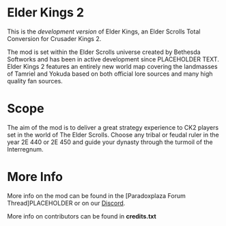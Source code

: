 # Elder Kings 2


This is the *development version* of Elder Kings, an Elder Scrolls Total Conversion for Crusader Kings 2.

The mod is set within the Elder Scrolls universe created by Bethesda Softworks and has been in active development since PLACEHOLDER TEXT. Elder Kings 2 features an entirely new world map covering the landmasses of Tamriel and Yokuda based on both official lore sources and many high quality fan sources.

# Scope
The aim of the mod is to deliver a great strategy experience to CK2 players set in the world of The Elder Scrolls. Choose any tribal or feudal ruler in the year 2E 440 or 2E 450 and guide your dynasty through the turmoil of the Interregnum.


# More Info
More info on the mod can be found in the [Paradoxplaza Forum Thread]PLACEHOLDER or on our [Discord](https://discord.gg/wXvUPCF).

More info on contributors can be found in **credits.txt**
